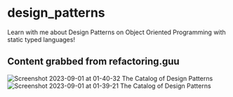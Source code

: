 # design_patterns
Learn with me about Design Patterns on Object Oriented Programming with static typed languages!

## Content grabbed from refactoring.guu
![Screenshot 2023-09-01 at 01-40-32 The Catalog of Design Patterns](https://github.com/vegadelalyra/design_patterns/assets/77188420/fa6cf5bb-7e40-4210-999a-af1a913fb1b6)
![Screenshot 2023-09-01 at 01-39-21 The Catalog of Design Patterns](https://github.com/vegadelalyra/design_patterns/assets/77188420/7e88bc2f-ba26-4c8b-a541-d0ddd2a28457)
